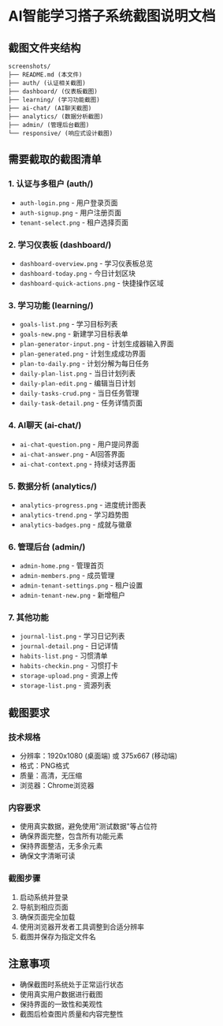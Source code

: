 # AI智能学习搭子系统截图说明文档

## 截图文件夹结构
```
screenshots/
├── README.md (本文件)
├── auth/ (认证相关截图)
├── dashboard/ (仪表板截图)
├── learning/ (学习功能截图)
├── ai-chat/ (AI聊天截图)
├── analytics/ (数据分析截图)
├── admin/ (管理后台截图)
└── responsive/ (响应式设计截图)
```

## 需要截取的截图清单

### 1. 认证与多租户 (auth/)
- `auth-login.png` - 用户登录页面
- `auth-signup.png` - 用户注册页面
- `tenant-select.png` - 租户选择页面

### 2. 学习仪表板 (dashboard/)
- `dashboard-overview.png` - 学习仪表板总览
- `dashboard-today.png` - 今日计划区块
- `dashboard-quick-actions.png` - 快捷操作区域

### 3. 学习功能 (learning/)
- `goals-list.png` - 学习目标列表
- `goals-new.png` - 新建学习目标表单
- `plan-generator-input.png` - 计划生成器输入界面
- `plan-generated.png` - 计划生成成功界面
- `plan-to-daily.png` - 计划分解为每日任务
- `daily-plan-list.png` - 当日计划列表
- `daily-plan-edit.png` - 编辑当日计划
- `daily-tasks-crud.png` - 当日任务管理
- `daily-task-detail.png` - 任务详情页面

### 4. AI聊天 (ai-chat/)
- `ai-chat-question.png` - 用户提问界面
- `ai-chat-answer.png` - AI回答界面
- `ai-chat-context.png` - 持续对话界面

### 5. 数据分析 (analytics/)
- `analytics-progress.png` - 进度统计图表
- `analytics-trend.png` - 学习趋势图
- `analytics-badges.png` - 成就与徽章

### 6. 管理后台 (admin/)
- `admin-home.png` - 管理首页
- `admin-members.png` - 成员管理
- `admin-tenant-settings.png` - 租户设置
- `admin-tenant-new.png` - 新增租户

### 7. 其他功能
- `journal-list.png` - 学习日记列表
- `journal-detail.png` - 日记详情
- `habits-list.png` - 习惯清单
- `habits-checkin.png` - 习惯打卡
- `storage-upload.png` - 资源上传
- `storage-list.png` - 资源列表

## 截图要求

### 技术规格
- 分辨率：1920x1080 (桌面端) 或 375x667 (移动端)
- 格式：PNG格式
- 质量：高清，无压缩
- 浏览器：Chrome浏览器

### 内容要求
- 使用真实数据，避免使用"测试数据"等占位符
- 确保界面完整，包含所有功能元素
- 保持界面整洁，无多余元素
- 确保文字清晰可读

### 截图步骤
1. 启动系统并登录
2. 导航到相应页面
3. 确保页面完全加载
4. 使用浏览器开发者工具调整到合适分辨率
5. 截图并保存为指定文件名

## 注意事项
- 确保截图时系统处于正常运行状态
- 使用真实用户数据进行截图
- 保持界面的一致性和美观性
- 截图后检查图片质量和内容完整性





